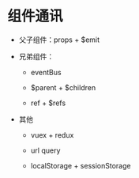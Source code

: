# 组件通讯

- 父子组件：props + $emit

- 兄弟组件：

  * eventBus

  * $parent + $children

  * ref + $refs

- 其他

  * vuex + redux

  * url query

  * localStorage + sessionStorage